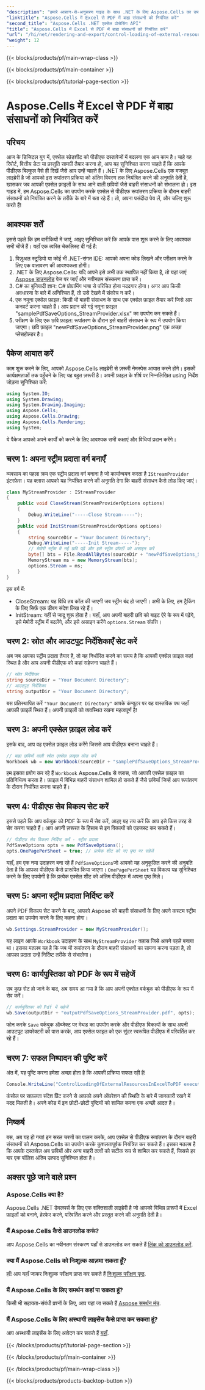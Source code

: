 ```yaml
---
"description": "हमारे आसान-से-अनुसरण गाइड के साथ .NET के लिए Aspose.Cells का उपयोग करके Excel से PDF रूपांतरण में बाह्य संसाधनों को नियंत्रित करने का तरीका जानें।"
"linktitle": "Aspose.Cells में Excel से PDF में बाह्य संसाधनों को नियंत्रित करें"
"second_title": "Aspose.Cells .NET एक्सेल प्रोसेसिंग API"
"title": "Aspose.Cells में Excel से PDF में बाह्य संसाधनों को नियंत्रित करें"
"url": "/hi/net/rendering-and-export/control-loading-of-external-resources/"
"weight": 12
---
```


{{< blocks/products/pf/main-wrap-class >}}

{{< blocks/products/pf/main-container >}}

{{< blocks/products/pf/tutorial-page-section >}}

# Aspose.Cells में Excel से PDF में बाह्य संसाधनों को नियंत्रित करें

## परिचय
आज के डिजिटल युग में, एक्सेल स्प्रेडशीट को पीडीएफ दस्तावेजों में बदलना एक आम काम है। चाहे वह रिपोर्ट, वित्तीय डेटा या प्रस्तुति सामग्री तैयार करना हो, आप यह सुनिश्चित करना चाहते हैं कि आपके पीडीएफ बिल्कुल वैसे ही दिखें जैसे आप उन्हें चाहते हैं। .NET के लिए Aspose.Cells एक मजबूत लाइब्रेरी है जो आपको इस रूपांतरण प्रक्रिया को अंतिम विवरण तक नियंत्रित करने की अनुमति देती है, खासकर जब आपकी एक्सेल फ़ाइलों के साथ आने वाली छवियों जैसे बाहरी संसाधनों को संभालना हो। इस गाइड में, हम Aspose.Cells का उपयोग करके एक्सेल से पीडीएफ रूपांतरण प्रक्रिया के दौरान बाहरी संसाधनों को नियंत्रित करने के तरीके के बारे में बता रहे हैं। तो, अपना पसंदीदा पेय लें, और चलिए शुरू करते हैं!
## आवश्यक शर्तें
इससे पहले कि हम बारीकियों में जाएं, आइए सुनिश्चित करें कि आपके पास शुरू करने के लिए आवश्यक सभी चीजें हैं। यहाँ एक त्वरित चेकलिस्ट दी गई है:
1. विज़ुअल स्टूडियो या कोई भी .NET-संगत IDE: आपको अपना कोड लिखने और परीक्षण करने के लिए एक वातावरण की आवश्यकता होगी।
2. .NET के लिए Aspose.Cells: यदि आपने इसे अभी तक स्थापित नहीं किया है, तो यहां जाएं [Aspose डाउनलोड](https://releases.aspose.com/cells/net/) पेज पर जाएँ और नवीनतम संस्करण प्राप्त करें।
3. C# का बुनियादी ज्ञान: C# प्रोग्रामिंग भाषा से परिचित होना मददगार होगा। अगर आप किसी अवधारणा के बारे में अनिश्चित हैं, तो उसे देखने में संकोच न करें।
4. एक नमूना एक्सेल फ़ाइल: किसी भी बाहरी संसाधन के साथ एक एक्सेल फ़ाइल तैयार करें जिसे आप कनवर्ट करना चाहते हैं। आप प्रदान की गई नमूना फ़ाइल "samplePdfSaveOptions_StreamProvider.xlsx" का उपयोग कर सकते हैं।
5. परीक्षण के लिए एक छवि फ़ाइल: रूपांतरण के दौरान इसे बाहरी संसाधन के रूप में उपयोग किया जाएगा। छवि फ़ाइल "newPdfSaveOptions_StreamProvider.png" एक अच्छा प्लेसहोल्डर है।
## पैकेज आयात करें
काम शुरू करने के लिए, आपको Aspose.Cells लाइब्रेरी से ज़रूरी नेमस्पेस आयात करने होंगे। इसकी कार्यक्षमताओं तक पहुँचने के लिए यह बहुत ज़रूरी है। अपनी फ़ाइल के शीर्ष पर निम्नलिखित using निर्देश जोड़ना सुनिश्चित करें:
```csharp
using System.IO;
using System.Drawing;
using System.Drawing.Imaging;
using Aspose.Cells;
using Aspose.Cells.Drawing;
using Aspose.Cells.Rendering;
using System;
```
ये पैकेज आपको अपने कार्यों को करने के लिए आवश्यक सभी कक्षाएं और विधियां प्रदान करेंगे।
## चरण 1: अपना स्ट्रीम प्रदाता वर्ग बनाएँ
व्यवसाय का पहला क्रम एक स्ट्रीम प्रदाता वर्ग बनाना है जो कार्यान्वयन करता है `IStreamProvider` इंटरफ़ेस। यह क्लास आपको यह नियंत्रित करने की अनुमति देगा कि बाहरी संसाधन कैसे लोड किए जाएं।
```csharp
class MyStreamProvider : IStreamProvider
{
    public void CloseStream(StreamProviderOptions options)
    {
        Debug.WriteLine("-----Close Stream-----");
    }
    public void InitStream(StreamProviderOptions options)
    {
        string sourceDir = "Your Document Directory";
        Debug.WriteLine("-----Init Stream-----");
        // मेमोरी स्ट्रीम में नई छवि पढ़ें और इसे स्ट्रीम प्रॉपर्टी को असाइन करें
        byte[] bts = File.ReadAllBytes(sourceDir + "newPdfSaveOptions_StreamProvider.png");
        MemoryStream ms = new MemoryStream(bts);
        options.Stream = ms;
    }
}
```
इस वर्ग में:
- CloseStream: यह विधि तब कॉल की जाएगी जब स्ट्रीम बंद हो जाएगी। अभी के लिए, हम ट्रैकिंग के लिए सिर्फ़ एक डीबग संदेश लिख रहे हैं।
- InitStream: यहीं से जादू शुरू होता है। यहाँ, आप अपनी बाहरी छवि को बाइट ऐरे के रूप में पढ़ेंगे, इसे मेमोरी स्ट्रीम में बदलेंगे, और इसे असाइन करेंगे `options.Stream` संपत्ति।
## चरण 2: स्रोत और आउटपुट निर्देशिकाएँ सेट करें
अब जब आपका स्ट्रीम प्रदाता तैयार है, तो यह निर्धारित करने का समय है कि आपकी एक्सेल फ़ाइल कहां स्थित है और आप अपनी पीडीएफ को कहां सहेजना चाहते हैं।
```csharp
// स्रोत निर्देशिका
string sourceDir = "Your Document Directory";
// आउटपुट निर्देशिका
string outputDir = "Your Document Directory";
```
बस प्रतिस्थापित करें `"Your Document Directory"` आपके कंप्यूटर पर वह वास्तविक पथ जहाँ आपकी फ़ाइलें स्थित हैं। अपनी फ़ाइलों को व्यवस्थित रखना महत्वपूर्ण है!
## चरण 3: अपनी एक्सेल फ़ाइल लोड करें
इसके बाद, आप वह एक्सेल फ़ाइल लोड करेंगे जिससे आप पीडीएफ बनाना चाहते हैं।
```csharp
// बाह्य छवियों वाली स्रोत एक्सेल फ़ाइल लोड करें
Workbook wb = new Workbook(sourceDir + "samplePdfSaveOptions_StreamProvider.xlsx");
```
हम इसका प्रयोग कर रहे हैं `Workbook` Aspose.Cells से क्लास, जो आपकी एक्सेल फ़ाइल का प्रतिनिधित्व करता है। फ़ाइल में विभिन्न बाहरी संसाधन शामिल हो सकते हैं जैसे छवियाँ जिन्हें आप रूपांतरण के दौरान नियंत्रित करना चाहते हैं।
## चरण 4: पीडीएफ सेव विकल्प सेट करें
इससे पहले कि आप वर्कबुक को PDF के रूप में सेव करें, आइए यह तय करें कि आप इसे किस तरह से सेव करना चाहते हैं। आप अपनी ज़रूरत के हिसाब से इन विकल्पों को एडजस्ट कर सकते हैं।
```csharp
// पीडीएफ सेव विकल्प निर्दिष्ट करें - स्ट्रीम प्रदाता
PdfSaveOptions opts = new PdfSaveOptions();
opts.OnePagePerSheet = true; // प्रत्येक शीट को नए पृष्ठ पर सहेजें
```
यहाँ, हम एक नया उदाहरण बना रहे हैं `PdfSaveOptions`जो आपको यह अनुकूलित करने की अनुमति देता है कि आपका पीडीएफ कैसे प्रारूपित किया जाएगा। `OnePagePerSheet` यह विकल्प यह सुनिश्चित करने के लिए उपयोगी है कि प्रत्येक एक्सेल शीट को अंतिम पीडीएफ में अपना पृष्ठ मिले।
## चरण 5: अपना स्ट्रीम प्रदाता निर्दिष्ट करें
अपने PDF विकल्प सेट करने के बाद, आपको Aspose को बाहरी संसाधनों के लिए अपने कस्टम स्ट्रीम प्रदाता का उपयोग करने के लिए कहना होगा।
```csharp
wb.Settings.StreamProvider = new MyStreamProvider();
```
यह लाइन आपके `Workbook` उदाहरण के साथ `MyStreamProvider` क्लास जिसे आपने पहले बनाया था। इसका मतलब यह है कि जब भी रूपांतरण के दौरान बाहरी संसाधनों का सामना करना पड़ता है, तो आपका प्रदाता उन्हें निर्दिष्ट तरीके से संभालेगा।
## चरण 6: कार्यपुस्तिका को PDF के रूप में सहेजें
सब कुछ सेट हो जाने के बाद, अब समय आ गया है कि आप अपनी एक्सेल वर्कबुक को पीडीएफ के रूप में सेव करें।
```csharp
// कार्यपुस्तिका को Pdf में सहेजें
wb.Save(outputDir + "outputPdfSaveOptions_StreamProvider.pdf", opts);
```
फोन करके `Save` वर्कबुक ऑब्जेक्ट पर मेथड का उपयोग करके और पीडीएफ विकल्पों के साथ अपनी आउटपुट डायरेक्टरी को पास करके, आप एक्सेल फाइल को एक सुंदर स्वरूपित पीडीएफ में परिवर्तित कर रहे हैं।
## चरण 7: सफल निष्पादन की पुष्टि करें
अंत में, यह पुष्टि करना हमेशा अच्छा होता है कि आपकी प्रक्रिया सफल रही है!
```csharp
Console.WriteLine("ControlLoadingOfExternalResourcesInExcelToPDF executed successfully.\r\n");
```
कंसोल पर सफ़लता संदेश प्रिंट करने से आपको अपने ऑपरेशन की स्थिति के बारे में जानकारी रखने में मदद मिलती है। अपने कोड में इन छोटी-छोटी पुष्टियों को शामिल करना एक अच्छी आदत है।
## निष्कर्ष
बस, अब यह हो गया! इन सरल चरणों का पालन करके, आप एक्सेल से पीडीएफ रूपांतरण के दौरान बाहरी संसाधनों को Aspose.Cells का उपयोग करके कुशलतापूर्वक नियंत्रित कर सकते हैं। इसका मतलब है कि आपके दस्तावेज़ अब छवियों और अन्य बाहरी तत्वों को सटीक रूप से शामिल कर सकते हैं, जिससे हर बार एक पॉलिश अंतिम उत्पाद सुनिश्चित होता है।
## अक्सर पूछे जाने वाले प्रश्न
### Aspose.Cells क्या है?  
Aspose.Cells .NET डेवलपर्स के लिए एक शक्तिशाली लाइब्रेरी है जो आपको विभिन्न प्रारूपों में Excel फ़ाइलों को बनाने, हेरफेर करने, परिवर्तित करने और प्रस्तुत करने की अनुमति देती है।
### मैं Aspose.Cells कैसे डाउनलोड करूं?  
आप Aspose.Cells का नवीनतम संस्करण यहाँ से डाउनलोड कर सकते हैं [लिंक को डाउनलोड करें](https://releases.aspose.com/cells/net/).
### क्या मैं Aspose.Cells को निःशुल्क आज़मा सकता हूँ?  
हाँ! आप यहाँ जाकर निःशुल्क परीक्षण प्राप्त कर सकते हैं [निःशुल्क परीक्षण पृष्ठ](https://releases.aspose.com/).
### मैं Aspose.Cells के लिए समर्थन कहां पा सकता हूं?  
किसी भी सहायता-संबंधी प्रश्नों के लिए, आप यहां जा सकते हैं [Aspose समर्थन मंच](https://forum.aspose.com/c/cells/9).
### मैं Aspose.Cells के लिए अस्थायी लाइसेंस कैसे प्राप्त कर सकता हूं?  
आप अस्थायी लाइसेंस के लिए आवेदन कर सकते हैं [यहाँ](https://purchase.aspose.com/temporary-license/).

{{< /blocks/products/pf/tutorial-page-section >}}

{{< /blocks/products/pf/main-container >}}

{{< /blocks/products/pf/main-wrap-class >}}

{{< blocks/products/products-backtop-button >}}